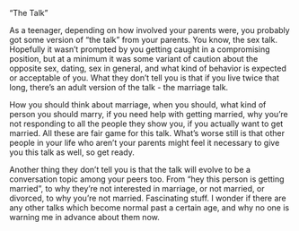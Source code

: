“The Talk”

As a teenager, depending on how involved your parents were, you probably got some version of “the talk” from your parents. You know, the sex talk. Hopefully it wasn’t prompted by you getting caught in a compromising position, but at a minimum it was some variant of caution about the opposite sex, dating, sex in general, and what kind of behavior is expected or acceptable of you. What they don’t tell you is that if you live twice that long, there’s an adult version of the talk - the marriage talk.

How you should think about marriage, when you should, what kind of person you should marry, if you need help with getting married, why you’re not responding to all the people they show you, if you actually want to get married. All these are fair game for this talk. What’s worse still is that other people in your life who aren’t your parents might feel it necessary to give you this talk as well, so get ready.

Another thing they don’t tell you is that the talk will evolve to be a conversation topic among your peers too. From “hey this person is getting married”, to why they’re not interested in marriage, or not married, or divorced, to why you’re not married. Fascinating stuff. I wonder if there are any other talks which become normal past a certain age, and why no one is warning me in advance about them now.